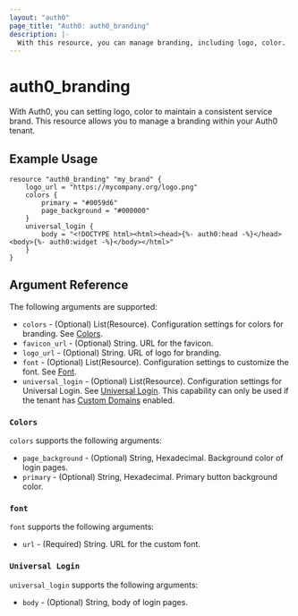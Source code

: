 ```yaml
---
layout: "auth0"
page_title: "Auth0: auth0_branding"
description: |-
  With this resource, you can manage branding, including logo, color.
---
```


# auth0_branding

With Auth0, you can setting logo, color to maintain a consistent service brand. This resource allows you to manage a branding within your Auth0 tenant.

## Example Usage

```
resource "auth0_branding" "my_brand" {
	logo_url = "https://mycompany.org/logo.png"
	colors {
		primary = "#0059d6"
		page_background = "#000000"
	}
	universal_login {
		body = "<!DOCTYPE html><html><head>{%- auth0:head -%}</head><body>{%- auth0:widget -%}</body></html>"
	}
}
```

## Argument Reference

The following arguments are supported:

* `colors` - (Optional) List(Resource). Configuration settings for colors for branding. See [Colors](#colors).
* `favicon_url` - (Optional) String. URL for the favicon.
* `logo_url` - (Optional) String. URL of logo for branding.
* `font` - (Optional) List(Resource). Configuration settings to customize the font. See [Font](#font).
* `universal_login` - (Optional) List(Resource). Configuration settings for Universal Login. See [Universal Login](#universal_login). This capability can only be used if the tenant has [Custom Domains](https://auth0.com/docs/custom-domains) enabled.

### `Colors`

`colors` supports the following arguments:

* `page_background` - (Optional) String, Hexadecimal. Background color of login pages.
* `primary` - (Optional) String, Hexadecimal. Primary button background color.

### `font`

`font` supports the following arguments:

* `url` - (Required) String. URL for the custom font.

### `Universal Login`

`universal_login` supports the following arguments:

* `body` - (Optional) String, body of login pages.
